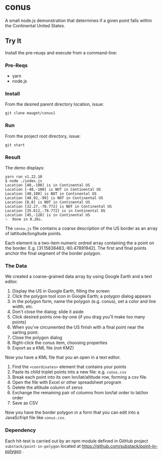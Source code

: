 # conus

A small node.js demonstration that determines if a given point falls
within the Continental United States. 

## Try It

Install the pre-reuqs and execute from a command-line:

### Pre-Reqs
+ yarn
+ node.js

### Install

From the desired parent directory location, issue:

`git clone mauget/conus1`

### Run
From the project root directory, issue:

`git start`

### Result

The demo displays:

```text
yarn run v1.22.10
$ node ./index.js
Location [40,-100] is in Continental US
Location [-40,-100] is NOT in Continental US
Location [40,100] is NOT in Continental US
Location [48.92,-99] is NOT in Continental US
Location [0,0] is NOT in Continental US
Location [32.27,-78.772] is NOT in Continental US
Location [35.611,-78.772] is in Continental US
Location [45,-120] is in Continental US
✨  Done in 0.26s.
```

The `consu.js` file contains a coarse description of the US border as an 
array of lattitude/longitude points.

Each element is a two-item numeric ordred array containing the a point on the border.
E.g. [31.15836483,-80.47891942]. The first and final points anchor the final segment
of the border polygon.

### The Data

We created a coarse-grained data array by using Google Earth and a text
editor.

1. Display the US in Google Earth, filling the screen
1. Click the polygon tool icon in Google Earth; a polygon dialog appears
1. In the polygon form, name the polygon (e.g. conus), set a color and line width, etc.
1. Don't close the dialog; slide it aside
1. Click desired points one-by-one (if you drag you'll make too many points)
1. When you've circumented the US finish with a final point near the sarting point.
1. Close the polygon dialog
1. Right-click the conus item, choosing properties
1. Export as a KML file (not KMZ)

Now you have a KML file that you an open in a text editor.
1. Find the `<coordinates>` element that contains your points
1. Paste its child triplet points into a new file: e.g. `conus.csv`
1. Break each point into its own lon/lat/altitude row, forming a csv file.
1. Open the file with Excel or other spreadsheet program
1. Delete the altitude column of zeros
1. Exchange the remaining pair of columns from lon/lat order to lat/lon order
1. Save as CSV

Now you have the border polygon in a form that you can edit into a 
JavaScfript file like `conus.csv`.


### Dependency

Each hit-test is carried out by an npm module defined in GitHub
project `substack/point-in-polygon` located at https://github.com/substack/point-in-polygon .

